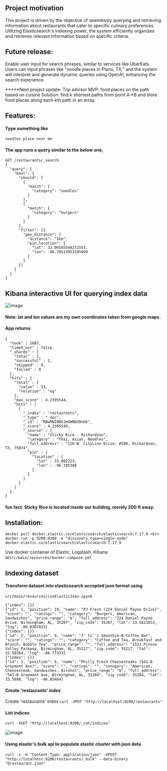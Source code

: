 ## Project motivation
This project is driven by the objective of seamlessly querying and retrieving information about restaurants that cater to specific culinary preferences. <br> 
Utilizing Elasticsearch's indexing power, the system efficiently organizes and retrieves relevant information based on specific criteria.

## Future release:
Enable user input for search phrases, similar to services like UberEats. <br>Users can input phrases like "noodle places in Plano, TX," and the system will interpret and generate dynamic queries using OpenAI, enhancing the search experience.

*****Next project update: Trip advisor
   MVP: food places on the path based on cuisine
   Solution: find k shortest paths from point A->B and store food places along each kth path in an array.



## Features:

#### Type something like
   ```
   noodles place near me
   ```

#### The app runs a query similar to the below one,
```
GET /restaurants/_search
{
  "query": {
    "bool": {
      "should": [
        {
          "match": {
            "category": "noodles"
          }
        },
        {
          "match": {
            "category": "burgers"
          }
        }
      ],
      "filter": [{
        "geo_distance": {
          "distance": "1km", 
          "pin.location": {
            "lat": 33.00165594272553,
            "lon": -96.70513953195999
          }
        }
      }]
    }
  }
}
```
## Kibana interactive UI for querying index data
![image](https://github.com/prajyotkcsu/find-near-me/assets/154280801/ce926999-f2cd-4287-b881-443d415ca9c6)





#### Note: lat and lon values are my own coordinates taken from google maps.

#### App returns
```
{
  "took" : 1087,
  "timed_out" : false,
  "_shards" : {
    "total" : 1,
    "successful" : 1,
    "skipped" : 0,
    "failed" : 0
  },
  "hits" : {
    "total" : {
      "value" : 33,
      "relation" : "eq"
    },
    "max_score" : 4.2395544,
    "hits" : [
      {
        "_index" : "restaurants",
        "_type" : "_doc",
        "_id" : "RBwRNI0Be1mGWNDd9nm5",
        "_score" : 4.2395544,
        "_source" : {
          "name" : "Sticky Rice - Richardson",
          "category" : "Thai, Asian, Noodles",
          "full_address" : "120 W. CityLine Drive, #500, Richardson, TX, 75074",
          "pin" : {
            "location" : {
              "lat" : 33.002223,
              "lon" : -96.705388
            }
          }
        }
      }
    ]
  }
}

```
#### fun fact: Sticky Rice is located inside our building, merely 200 ft away. 

## Installation:
```
docker pull docker.elastic.co/elasticsearch/elasticsearch:7.17.9 <br>
docker run -p 9200:9200 -e "discovery.type=single-node" docker.elastic.co/elasticsearch/elasticsearch:7.17.9
```
Use docker container of Elastic, Logstash, Kibana at```src/main/resources/docker-compose.yml```

## Indexing dataset

#### Transform dataset into elasticsearch accepted json format using 
```src/main/resources/csvElasticJson.ipynb ```
```
{"index": {}}
{"id": 1, "position": 19, "name": "PJ Fresh (224 Daniel Payne Drive)", "score": "", "ratings": "", "category": "Burgers, American, Sandwiches", "price_range": "$", "full_address": "224 Daniel Payne Drive, Birmingham, AL, 35207", "zip_code": 35207, "lat": 33.5623653, "lng": -86.8307025}
{"index": {}}
{"id": 2, "position": 9, "name": "J' ti`'z Smoothie-N-Coffee Bar", "score": "", "ratings": "", "category": "Coffee and Tea, Breakfast and Brunch, Bubble Tea", "price_range": "", "full_address": "1521 Pinson Valley Parkway, Birmingham, AL, 35217", "zip_code": 35217, "lat": 33.58364, "lng": -86.77333}
{"index": {}}
{"id": 3, "position": 6, "name": "Philly Fresh Cheesesteaks (541-B Graymont Ave)", "score": "", "ratings": "", "category": "American, Cheesesteak, Sandwiches, Alcohol", "price_range": "$", "full_address": "541-B Graymont Ave, Birmingham, AL, 35204", "zip_code": 35204, "lat": 33.5098, "lng": -86.85464}
```
#### Create 'restaurants' index
Create 'restaurants' index
``` curl -XPUT "http://localhost:9200/restaurants" ```

#### List indices
``` curl -XGET "http://localhost:9200/_cat/indices" ```
 
![image](https://github.com/prajyotkcsu/find-near-me/assets/154280801/8202976e-fa6f-4829-a80f-fe71236e15e3)

#### Using elastic's bulk api to populate elastic cluster with json data
``` curl -s -H "Content-Type: application/json" -XPOST "http://localhost:9200/restaurants/_bulk" --data-binary "@restaurant.json" ```

